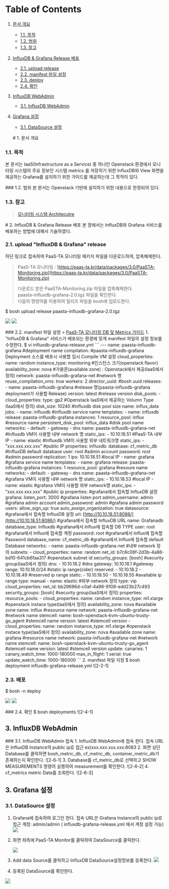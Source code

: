 # Table of Contents

1. [문서 개요](paas-ta-influxdb-grafana-openstack.md#1)
   * [1.1. 목적](paas-ta-influxdb-grafana-openstack.md#2)
   * [1.2. 범위](paas-ta-influxdb-grafana-openstack.md#3)
   * [1.3. 참고](paas-ta-influxdb-grafana-openstack.md#4)
2. [InfluxDB & Grafana Release 배포](paas-ta-influxdb-grafana-openstack.md#5)
   * [2.1.  upload release](paas-ta-influxdb-grafana-openstack.md#6)
   * [2.2.  manifest 파일 설정](paas-ta-influxdb-grafana-openstack.md#7)
   * [2.3.  deploy](paas-ta-influxdb-grafana-openstack.md#8)
   * [2.4.  확인](paas-ta-influxdb-grafana-openstack.md#9)
3. [InfluxDB WebAdmin](paas-ta-influxdb-grafana-openstack.md#10)
   * [3.1.  InfluxDB WebAdmin](paas-ta-influxdb-grafana-openstack.md#11)
4. [Grafana 설정](paas-ta-influxdb-grafana-openstack.md#12)

   * [3.1.  DataSource 설정](paas-ta-influxdb-grafana-openstack.md#13)

   \# 1. 문서 개요

### 1.1. 목적

본 문서는 IaaS\(Infrastructure as a Service\) 중 하나인 Openstack 환경에서 모니터링 시스템의 주요 정보인 시스템 metrics 를 저장히기 위한 InfluxDB와 View 화면을 제공하는 Grafana를 설치하기 위한 가이드를 제공하는데 그 목적이 있다.

\#\#\# 1.2. 범위 본 문서는 Openstack 기반에 설치하기 위한 내용으로 한정되어 있다.

### 1.3. 참고

> [모니터링 시스템 Architecutre](https://github.com/PaaS-TA/Guide-3.0-Penne-/blob/master/Install-Guide/monitoring/PaaS-TA%20%EB%AA%A8%EB%8B%88%ED%84%B0%EB%A7%81%20%EC%8B%9C%EC%8A%A4%ED%85%9C%20%EC%84%A4%EC%B9%98%EA%B0%80%EC%9D%B4%EB%93%9C.md)

\# 2. InfluxDB & Grafana Release 배포 본 장에서는 InfluxDB와 Grafana 서비스를 배포하는 방법에 대해서 기술하였다.

### 2.1.  upload "InfluxDB & Grafana" release

하단 링크로 접속하여 PaaS-TA 모니터링 패키지 파일을 다운로드하여, 압축해제한다.

> PaaS-TA 모니터링 : [https://paas-ta.kr/data/packages/3.0/PaaSTA-Monitoring.zip](https://paas-ta.kr/data/packages/3.0/PaaSTA-Monitoring.zip)
>
> 다운로드 받은 PaaSTA-Monitoring.zip 파일을 압축해제한다.  
> paasta-influxdb-grafana-2.0.tgz 파일을 확인한다.  
> 다음의 명령어를 이용하여 릴리즈 파일을 bosh에 업로드한다.

$ bosh upload release paasta-influxdb-grafana-2.0.tgz

![](../../../.gitbook/assets/2-1-1%20%2832%29.png) ![](../../../.gitbook/assets/2-1-2%20%2819%29.png)

\#\#\# 2.2. manifest 파일 설정 &gt; [PaaS-TA 모니터링 DB 및 Metrics 가이드](https://github.com/PaaS-TA/Guide-2.0-Linguine-/blob/master/Use-Guide/PaaS-TA%20%EB%AA%A8%EB%8B%88%ED%84%B0%EB%A7%81%20DB%20%EB%B0%8F%20Metrics%20%EA%B0%80%EC%9D%B4%EB%93%9C.md) 1. "InfluxDB & Grafana" 서비스가 배포되는 환경에 맞게 manifest 파일의 설정 정보를 수정한다. $ vi influxdb-grafana-release.yml \`\`\` --- name: paasta-influxdb-grafana \#deployment name compilation: \#paasta-influxdb-grafana Deployment 소스를 배포시 사용할 임시 Compile VM 설정 cloud\_properties: name: random instance\_type: monitoring \#인스턴스 크기\(openstack flavor\) availability\_zone: nova \#가용존\(available zone\) : Openstack에서 제공\(IaaS에서 정의\) network: paasta-influxdb-grafana-net \#network 명 reuse\_compilation\_vms: true workers: 2 director\_uuid: \#bosh uuid releases: - name: paasta-influxdb-grafana \#release 명\(paasta-influxdb-grafana deployment가 사용할 Release\) version: latest \#release version disk\_pools: - cloud\_properties: type: gp2 \#Openstack IaaS에서 제공하는 Volumn Type \(IaaS에서 정의\) disk\_size: 10240 \#influxdb disk pool size name: influx\_data jobs: - name: influxdb \#influxdb service name templates: - name: influxdb release: paasta-influxdb-grafana instances: 1 resource\_pool: influx \#resource name persistent\_disk\_pool: influx\_data \#disk pool name networks: - default: - gateway - dns name: paasta-influxdb-grafana-net \#Influxdb VM이 사용할 내부 network 명 static\_ips: - 10.10.18.51 \#PaaS-TA 내부 IP - name: elastic \#Influxdb VM이 사용할 외부 내트워크명 static\_ips: - "xxx.xxx.xxx.xxx" \#public IP properties: influxdb: database: cf\_metric\_db \#InfluxDB default database user: root \#admin account password: root \#admin password replication: 1 ips: 10.10.18.51 \#local IP - name: grafana \#grafana service name templates: - name: grafana release: paasta-influxdb-grafana instances: 1 resource\_pool: grafana \#resoure name networks: - default: - gateway - dns name: paasta-influxdb-grafana-net \#grafana VM이 사용할 내부 network 명 static\_ips: - 10.10.18.53 \#local IP - name: elastic \#grafana VM이 사용할 외부 network명 static\_ips: - "xxx.xxx.xxx.xxx" \#public ip properties: \#grafana에서 접속할 InfluxDB 설정 grafana: listen\_port: 3000 \#grafana listen port admin\_username: admin \#grafana admin account admin\_password: admin \#grafana admin password users: allow\_sign\_up: true auto\_assign\_organization: true datasource: \#grafana에서 접속할 InfluxDB 설정 url: [http://10.10.18.51:8086/](http://10.10.18.51:8086/) \#grafana에서 접속할 InfluxDB URL name: Grafanadb database\_type: Influxdb \#grafana에서 Influx에 접속할 DB TYPE user: root \#grafana에서 Influx에 접속할 계정 password: root \#grafana에서 Influx에 접속할 Password database\_name: cf\_metric\_db \#grafana에서 Influx에 접속할 default Database networks: - name: paasta-influxdb-grafana-net \#내부 network 정의 subnets: - cloud\_properties: name: random net\_id: b7c8c08f-2d3b-4a86-bd10-641cb6faa317 \#openstack subnet id security\_groups: \[bosh\] \#security group\(IaaS에서 정의\) dns: - 10.10.18.2 \#dns gateway: 10.10.18.1 \#gateway range: 10.10.18.0/24 \#static ip range\(cider\) reserved: - 10.10.18.2 - 10.10.18.49 \#reserved ip range static: - 10.10.18.50 - 10.10.18.55 \#available ip range type: manual - name: elastic \#외부 network 정의 type: vip cloud\_properties: net\_id: bb29696d-c0af-4a98-9108-edd23b27c493 security\_groups: \[bosh\] \#security group\(IaaS에서 정의\) properties: resource\_pools: - cloud\_properties: name: random instance\_type: m1.xlarge \#openstack instace type\(IaaS에서 정의\) availability\_zone: nova \#available zone name: influx \#resource name network: paasta-influxdb-grafana-net \#network name stemcell: name: bosh-openstack-kvm-ubuntu-trusty-go\_agent \#stemcell name version: latest \#stemcell version - cloud\_properties: name: random instance\_type: m1.xlarge \#openstack instace type\(IaaS에서 정의\) availability\_zone: nova \#available zone name: grafana \#resource name network: paasta-influxdb-grafana-net \#network name stemcell: name: bosh-openstack-kvm-ubuntu-trusty-go\_agent \#stemcell name version: latest \#stemcell version update: canaries: 1 canary\_watch\_time: 1000-180000 max\_in\_flight: 1 serial: true update\_watch\_time: 1000-180000 \`\`\` 2. manifest 파일 지정 $ bosh deployment influxdb-grafana-release.yml !\[2-2-1\]

### 2.3.  배포

$ bosh -n deploy

![](../../../.gitbook/assets/2-3-1%20%2834%29.png) ![](../../../.gitbook/assets/2-3-2%20%2819%29.png)

\#\#\# 2.4. 확인 $ bosh deployments !\[2-4-1\]

## 3.  InfluxDB WebAdmin

\#\#\# 3.1. InfluxDB WebAdmin 접속 1. InfluxDB WebAdmin에 접속 한다. 접속 URL은 InfluxDB Instance의 public ip로 접근 ex\)xxx.xxx.xxx.xxx:8083 2. 화면 상단 Database를 클릭하면 bosh\_metric\_db, cf\_metric\_db, container\_metric\_db가 존재하는지 확인한다. !\[2-6-1\] 3. Database를 cf\_metric\_db로 선택하고 SHOW MEASUREMENTS 명령어 실행하여 measurement를 확인한다. !\[2-6-2\] 4. cf\_metrics metric Data를 조회한다. !\[2-6-3\]

## 3.  Grafana 설정

### 3.1.  DataSource 설정

1. Grafana에 접속하여 로그인 한다. 접속 URL은 Grafana Instance의 public ip로 접근 계정: admin/admin \( influxdb-grafana-release.yml 에서 계정 설정 가능\) ![](../../../.gitbook/assets/2-5-1%20%283%29.png)
2. 화면 좌측에 PaaS-TA Monitor를 클릭하여 DataSource를 클릭한다.

   ![](../../../.gitbook/assets/2-5-2%20%283%29.png)

3. Add data Source를 클릭하고 InfluxDB DataSource설정정보를 등록한다. ![](../../../.gitbook/assets/2-5-3%20%282%29.png)
4. 등록된 DataSource를 확인한다.

![](../../../.gitbook/assets/2-5-4%20%283%29.png)

